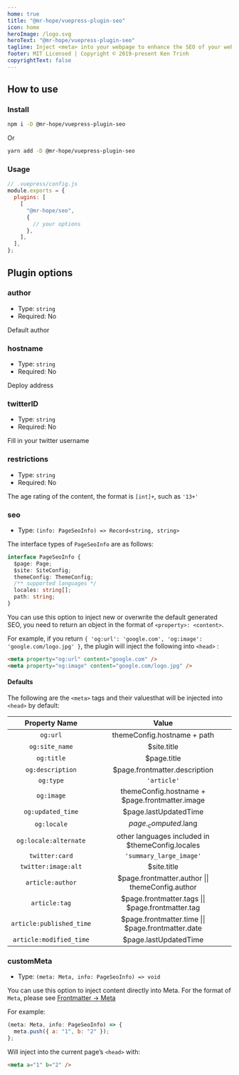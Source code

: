 ```yaml
---
home: true
title: "@mr-hope/vuepress-plugin-seo"
icon: home
heroImage: /logo.svg
heroText: "@mr-hope/vuepress-plugin-seo"
tagline: Inject <meta> into your webpage to enhance the SEO of your webpage.
footer: MIT Licensed | Copyright © 2019-present Ken Trinh
copyrightText: false
---
```


## How to use

### Install

```bash
npm i -D @mr-hope/vuepress-plugin-seo
```

Or

```bash
yarn add -D @mr-hope/vuepress-plugin-seo
```

### Usage

```js
// .vuepress/config.js
module.exports = {
  plugins: [
    [
      "@mr-hope/seo",
      {
        // your options
      },
    ],
  ],
};
```

## Plugin options

### author

- Type: `string`
- Required: No

Default author

### hostname

- Type: `string`
- Required: No

Deploy address

### twitterID

- Type: `string`
- Required: No

Fill in your twitter username

### restrictions

- Type: `string`
- Required: No

The age rating of the content, the format is `[int]+`, such as `'13+'`

### seo

- Type: `(info: PageSeoInfo) => Record<string, string>`

The interface types of `PageSeoInfo` are as follows:

```ts
interface PageSeoInfo {
  $page: Page;
  $site: SiteConfig;
  themeConfig: ThemeConfig;
  /** supported languages */
  locales: string[];
  path: string;
}
```

You can use this option to inject new or overwrite the default generated SEO, you need to return an object in the format of `<property>: <content>`.

For example, if you return `{ 'og:url': 'google.com', 'og:image': 'google.com/logo.jpg' }`, the plugin will inject the following into `<head>` :

```html
<meta property="og:url" content="google.com" />
<meta property="og:image" content="google.com/logo.jpg" />
```

#### Defaults

The following are the `<meta>` tags and their values ​​that will be injected into `<head>` by default:

|      Property Name       |                       Value                        |
| :----------------------: | :------------------------------------------------: |
|         `og:url`         |            themeConfig.hostname + path             |
|      `og:site_name`      |                    \$site.title                    |
|        `og:title`        |                    \$page.title                    |
|     `og:description`     |           \$page.frontmatter.description           |
|        `og:type`         |                    `'article'`                     |
|        `og:image`        |  themeConfig.hostname + \$page.frontmatter.image   |
|    `og:updated_time`     |               \$page.lastUpdatedTime               |
|       `og:locale`        |               $page._computed.$lang                |
|  `og:locale:alternate`   | other languages included in \$themeConfig.locales  |
|      `twitter:card`      |              `'summary_large_image'`               |
|   `twitter:image:alt`    |                    \$site.title                    |
|     `article:author`     | \$page.frontmatter.author \|\| themeConfig.author  |
|      `article:tag`       | $page.frontmatter.tags \|\| $page.frontmatter.tag  |
| `article:published_time` | $page.frontmatter.time \|\| $page.frontmatter.date |
| `article:modified_time`  |               \$page.lastUpdatedTime               |

### customMeta

- Type: `(meta: Meta, info: PageSeoInfo) => void`

You can use this option to inject content directly into Meta. For the format of `Meta`, please see [Frontmatter → Meta](https://v1.vuepress.vuejs.org/zh/guide/frontmatter.html#meta)

For example:

```js
(meta: Meta, info: PageSeoInfo) => {
  meta.push({ a: "1", b: "2" });
};
```

Will inject into the current page’s `<head>` with:

```html
<meta a="1" b="2" />
```
